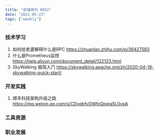 ```yaml
---
title: "前端周刊 0032"
date: "2021-05-23"
tags: ["weekly"]
---
```


### 技术学习
1. 如何给老婆解释什么是RPC https://zhuanlan.zhihu.com/p/36427583
2. 什么是Prometheus监控 https://help.aliyun.com/document_detail/122123.html
3. SkyWalking 极简入门 https://skywalking.apache.org/zh/2020-04-19-skywalking-quick-start/
### 开发实践
1. 顺丰科技架构升级之路 https://mp.weixin.qq.com/s/CDvqbfvDWfoQloea5L0vpA

### 工具资源

### 职业发展
